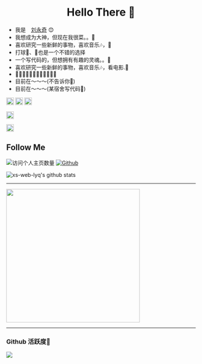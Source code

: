 <h1 align="center"> Hello There 👋 </h1>


* 我是　[刘永奇](https://jankinghuang.github.io) :blush:
* 我想成为大神，但现在我很菜。。🤔
* 喜欢研究一些新鲜的事物，喜欢音乐🎶，📖
* 打球🏓、🏀也是一个不错的选择
* 一个写代码的，但想拥有有趣的灵魂。。🤔
* 喜欢研究一些新鲜的事物，喜欢音乐🎶，看电影.📖
* 🎊🎊🎊🎊🎊🎊🎊🎊🎊🎊🎊🎊
* 目前在～～～(不告诉你🤪)
* 目前在～～～(某宿舍写代码🤪)

<a href="https://www.tslang.cn/index.html"><code><img height="20" src="./images/typescript.png"></code></a>
<a href="https://cn.vitejs.dev"><code><img height="20" src="./images/vite.png"></code></a>
<a href="https://sass-lang.com"><code><img height="20" src="./images/sass.png"></code></a>

<a href="https://tailwindcss.com"><code><img height="20" src="./images/tailwindcss.png"></code></a>

<a href="https://www.docker.com"><code><img height="20" src="./images/docker.png"></code></a>

## Follow Me
![访问个人主页数量](https://komarev.com/ghpvc/?username=xs-web-lyq&color=green)
[![Github](https://img.shields.io/github/followers/xs-web-lyq?label=Github&style=social)](https://github.com/xs-web-lyq)

![xs-web-lyq's github stats](https://github-readme-stats.vercel.app/api?username=xs-web-lyq&show_icons=true&theme=vue)
<hr/>
<a href="https://github.com/xs-web-lyq" float = "left">
  <img align="center" width="355" src="https://github-readme-stats.vercel.app/api/top-langs/?username=xs-web-lyq&bg_color=30,904e95,e96443&title_color=fff&text_color=fff&layout=compact&theme=tokyonight&show_icons=true&hide_title=true" />
</a>

<hr/>

### Github 活跃度🦸

[![](https://activity-graph.herokuapp.com/graph?username=xs-web-lyq&theme=dracula)](https://github.com/ashutosh00710/github-readme-activity-graph)

